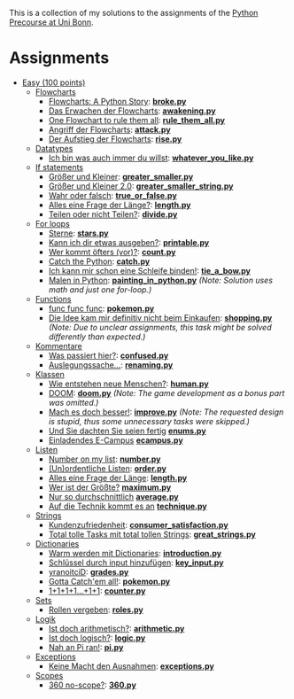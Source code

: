 This is a collection of my solutions to the assignments of the
[Python Precourse at Uni Bonn](https://itsec.cs.uni-bonn.de/vorkurs/).

# Assignments

- [Easy (100 points)](https://itsec.cs.uni-bonn.de/vorkurs/aufgaben-fuer-100/)
  - [Flowcharts](https://itsec.cs.uni-bonn.de/vorkurs/aufgaben-fuer-100/flowcharts/)
    - [Flowcharts: A Python Story](https://itsec.cs.uni-bonn.de/vorkurs/aufgaben-fuer-100/flowcharts/004/):
      **[broke.py](src/easy/flowcharts/broke.py)**
    - [Das Erwachen der Flowcharts](https://itsec.cs.uni-bonn.de/vorkurs/aufgaben-fuer-100/flowcharts/005/):
      **[awakening.py](src/easy/flowcharts/awakening.py)**
    - [One Flowchart to rule them all](https://itsec.cs.uni-bonn.de/vorkurs/aufgaben-fuer-100/flowcharts/006/):
      **[rule_them_all.py](src/easy/flowcharts/rule_them_all.py)**
    - [Angriff der Flowcharts](https://itsec.cs.uni-bonn.de/vorkurs/aufgaben-fuer-100/flowcharts/001/):
      **[attack.py](src/easy/flowcharts/attack.py)**
    - [Der Aufstieg der Flowcharts](https://itsec.cs.uni-bonn.de/vorkurs/aufgaben-fuer-100/flowcharts/003/):
      **[rise.py](src/easy/flowcharts/rise.py)**
  - [Datatypes](https://itsec.cs.uni-bonn.de/vorkurs/aufgaben-fuer-100/datentypen/)
    - [Ich bin was auch immer du willst](https://itsec.cs.uni-bonn.de/vorkurs/aufgaben-fuer-100/datentypen/001/):
      **[whatever_you_like.py](src/easy/datatypes/whatever_you_like.py)**
  - [If statements](https://itsec.cs.uni-bonn.de/vorkurs/aufgaben-fuer-100/if-abfragen/)
    - [Größer und Kleiner](https://itsec.cs.uni-bonn.de/vorkurs/aufgaben-fuer-100/if-abfragen/001/):
      **[greater_smaller.py](src/easy/if/greater_smaller.py)**
    - [Größer und Kleiner 2.0](https://itsec.cs.uni-bonn.de/vorkurs/aufgaben-fuer-100/if-abfragen/005/):
      **[greater_smaller_string.py](src/easy/if/greater_smaller_string.py)**
    - [Wahr oder falsch](https://itsec.cs.uni-bonn.de/vorkurs/aufgaben-fuer-100/if-abfragen/002/):
      **[true_or_false.py](src/easy/if/true_or_false.py)**
    - [Alles eine Frage der Länge?](https://itsec.cs.uni-bonn.de/vorkurs/aufgaben-fuer-100/if-abfragen/003/):
      **[length.py](src/easy/if/length.py)**
    - [Teilen oder nicht Teilen?](https://itsec.cs.uni-bonn.de/vorkurs/aufgaben-fuer-100/if-abfragen/004/):
      **[divide.py](src/easy/if/divide.py)**
  - [For loops](https://itsec.cs.uni-bonn.de/vorkurs/aufgaben-fuer-100/for-loops/)
    - [Sterne](https://itsec.cs.uni-bonn.de/vorkurs/aufgaben-fuer-100/for-loops/001/):
      **[stars.py](src/easy/for/stars.py)**
    - [Kann ich dir etwas ausgeben?](https://itsec.cs.uni-bonn.de/vorkurs/aufgaben-fuer-100/for-loops/002/):
      **[printable.py](src/easy/for/printable.py)**
    - [Wer kommt öfters (vor)?](https://itsec.cs.uni-bonn.de/vorkurs/aufgaben-fuer-100/for-loops/005/):
      **[count.py](src/easy/for/count.py)**
    - [Catch the Python](https://itsec.cs.uni-bonn.de/vorkurs/aufgaben-fuer-100/for-loops/003/):
      **[catch.py](src/easy/for/catch.py)**
    - [Ich kann mir schon eine Schleife binden!](https://itsec.cs.uni-bonn.de/vorkurs/aufgaben-fuer-100/for-loops/004/):
      **[tie_a_bow.py](src/easy/for/tie_a_bow.py)**
    - [Malen in Python](https://itsec.cs.uni-bonn.de/vorkurs/aufgaben-fuer-100/for-loops/006/):
      **[painting_in_python.py](src/easy/for/painting_in_python.py)**
      *(Note: Solution uses math and just one for-loop.)*
  - [Functions](https://itsec.cs.uni-bonn.de/vorkurs/aufgaben-fuer-100/funktionen/)
    - [func func func](https://itsec.cs.uni-bonn.de/vorkurs/aufgaben-fuer-100/funktionen/001/):
      **[pokemon.py](src/easy/functions/pokemon.py)**
    - [Die Idee kam mir definitiv nicht beim Einkaufen](https://itsec.cs.uni-bonn.de/vorkurs/aufgaben-fuer-100/funktionen/002/):
      **[shopping.py](src/easy/functions/shopping.py)**
      *(Note: Due to unclear assignments, this task might be solved differently than expected.)*
  - [Kommentare](https://itsec.cs.uni-bonn.de/vorkurs/aufgaben-fuer-100/kommentare/)
    - [Was passiert hier?](https://itsec.cs.uni-bonn.de/vorkurs/aufgaben-fuer-100/kommentare/001/):
      **[confused.py](src/easy/comments/confused.py)**
    - [Auslegungssache...](https://itsec.cs.uni-bonn.de/vorkurs/aufgaben-fuer-100/kommentare/002/):
      **[renaming.py](src/easy/comments/renaming.py)**
  - [Klassen](https://itsec.cs.uni-bonn.de/vorkurs/aufgaben-fuer-100/klassen/)
    - [Wie entstehen neue Menschen?](https://itsec.cs.uni-bonn.de/vorkurs/aufgaben-fuer-100/klassen/001/):
      **[human.py](src/easy/classes/human.py)**
    - [DOOM](https://itsec.cs.uni-bonn.de/vorkurs/aufgaben-fuer-100/klassen/002/):
      **[doom.py](src/easy/classes/doom.py)**
      *(Note: The game development as a bonus part was omitted.)*
    - [Mach es doch besser!](https://itsec.cs.uni-bonn.de/vorkurs/aufgaben-fuer-100/klassen/003/):
      **[improve.py](src/easy/classes/improve.py)**
      *(Note: The requested design is stupid, thus some unnecessary tasks were skipped.)*
    - [Und Sie dachten Sie seien fertig](https://itsec.cs.uni-bonn.de/vorkurs/aufgaben-fuer-100/klassen/004/)
      **[enums.py](src/easy/classes/enums.py)**
    - [Einladendes E-Campus](https://itsec.cs.uni-bonn.de/vorkurs/aufgaben-fuer-100/klassen/005/)
      **[ecampus.py](src/easy/classes/ecampus.py)**
  - [Listen](https://itsec.cs.uni-bonn.de/vorkurs/aufgaben-fuer-100/listen/)
    - [Number on my list](https://itsec.cs.uni-bonn.de/vorkurs/aufgaben-fuer-100/listen/001/):
      **[number.py](src/easy/lists/number.py)**
    - [(Un)ordentliche Listen](https://itsec.cs.uni-bonn.de/vorkurs/aufgaben-fuer-100/listen/005/):
      **[order.py](src/easy/lists/order.py)**
    - [Alles eine Frage der Länge](https://itsec.cs.uni-bonn.de/vorkurs/aufgaben-fuer-100/listen/004/):
      **[length.py](src/easy/lists/length.py)**
    - [Wer ist der Größte?](https://itsec.cs.uni-bonn.de/vorkurs/aufgaben-fuer-100/listen/002/)
      **[maximum.py](src/easy/lists/maximum.py)**
    - [Nur so durchschnittlich](https://itsec.cs.uni-bonn.de/vorkurs/aufgaben-fuer-100/listen/003/)
      **[average.py](src/easy/lists/average.py)**
    - [Auf die Technik kommt es an](https://itsec.cs.uni-bonn.de/vorkurs/aufgaben-fuer-100/listen/006/)
        **[technique.py](src/easy/lists/technique.py)**
  - [Strings](https://itsec.cs.uni-bonn.de/vorkurs/aufgaben-fuer-100/strings/)
    - [Kundenzufriedenheit](https://itsec.cs.uni-bonn.de/vorkurs/aufgaben-fuer-100/strings/001/):
      **[consumer_satisfaction.py](src/easy/strings/consumer_satisfaction.py)**
    - [Total tolle Tasks mit total tollen Strings](https://itsec.cs.uni-bonn.de/vorkurs/aufgaben-fuer-100/strings/002/):
      **[great_strings.py](src/easy/strings/great_strings.py)**
  - [Dictionaries](https://itsec.cs.uni-bonn.de/vorkurs/aufgaben-fuer-100/dictionaries/)
    - [Warm werden mit Dictionaries](https://itsec.cs.uni-bonn.de/vorkurs/aufgaben-fuer-100/dictionaries/001/):
      **[introduction.py](src/easy/dictionaries/introduction.py)**
    - [Schlüssel durch input hinzufügen](https://itsec.cs.uni-bonn.de/vorkurs/aufgaben-fuer-100/dictionaries/002/):
      **[key_input.py](src/easy/dictionaries/key_input.py)**
    - [yranoitciD](https://itsec.cs.uni-bonn.de/vorkurs/aufgaben-fuer-100/dictionaries/005/):
      **[grades.py](src/easy/dictionaries/grades.py)**
    - [Gotta Catch'em all!](https://itsec.cs.uni-bonn.de/vorkurs/aufgaben-fuer-100/dictionaries/003/):
      **[pokemon.py](src/easy/dictionaries/pokemon.py)**
    - [1+1+1+1...+1+1](https://itsec.cs.uni-bonn.de/vorkurs/aufgaben-fuer-100/dictionaries/004/):
      **[counter.py](src/easy/dictionaries/counter.py)**
  - [Sets](https://itsec.cs.uni-bonn.de/vorkurs/aufgaben-fuer-100/sets/)
    - [Rollen vergeben](https://itsec.cs.uni-bonn.de/vorkurs/aufgaben-fuer-100/sets/001/):
      **[roles.py](src/easy/sets/roles.py)**
  - [Logik](https://itsec.cs.uni-bonn.de/vorkurs/aufgaben-fuer-100/logik/)
    - [Ist doch arithmetisch?](https://itsec.cs.uni-bonn.de/vorkurs/aufgaben-fuer-100/logik/002/):
      **[arithmetic.py](src/easy/logic/arithmetic.py)**
    - [Ist doch logisch?](https://itsec.cs.uni-bonn.de/vorkurs/aufgaben-fuer-100/logik/001/):
      **[logic.py](src/easy/logic/logic.py)**
    - [Nah an Pi ran!](https://itsec.cs.uni-bonn.de/vorkurs/aufgaben-fuer-100/logik/003/):
      **[pi.py](src/easy/logic/pi.py)**
  - [Exceptions](https://itsec.cs.uni-bonn.de/vorkurs/aufgaben-fuer-100/exceptions/)
    - [Keine Macht den Ausnahmen](https://itsec.cs.uni-bonn.de/vorkurs/aufgaben-fuer-100/exceptions/001/):
      **[exceptions.py](src/easy/exceptions/exceptions.py)**
  - [Scopes](https://itsec.cs.uni-bonn.de/vorkurs/aufgaben-fuer-100/scopes/)
    - [360 no-scope?](https://itsec.cs.uni-bonn.de/vorkurs/aufgaben-fuer-100/scopes/001/):
      **[360.py](src/easy/scopes/360.py)**